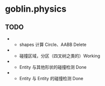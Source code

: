 # goblin.physics

## TODO
- * shapes 计算 Circle、AABB Delete
- * 碰撞区域，分区（四叉树之类的）Working
- * Entity 与其他形状的碰撞检测 Done
- * Entity 与 Entity 的碰撞检测 Done
